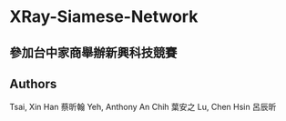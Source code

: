 # XRay-Siamese-Network
## 參加台中家商舉辦新興科技競賽
## Authors
Tsai, Xin Han 蔡昕翰
Yeh, Anthony An Chih 葉安之
Lu, Chen Hsin 呂辰昕
